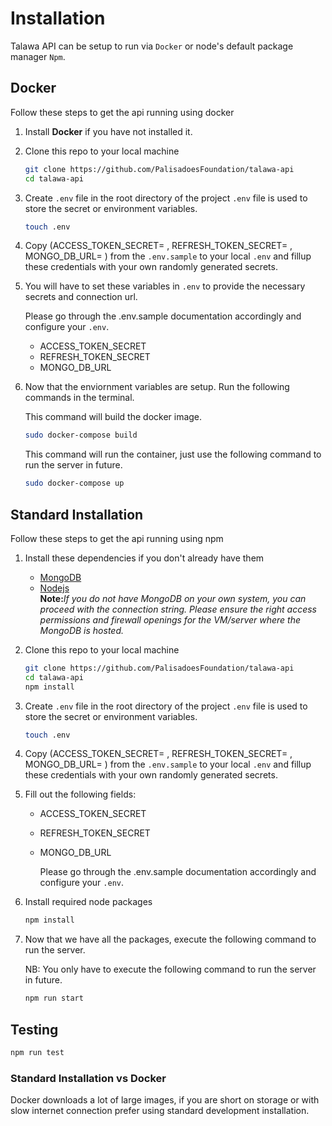 # Installation

Talawa API can be setup to run via `Docker` or node's default package manager `Npm`.

## Docker

Follow these steps to get the api running using docker

1. Install <strong>Docker</strong> if you have not installed it.
2. Clone this repo to your local machine

   ```sh
   git clone https://github.com/PalisadoesFoundation/talawa-api
   cd talawa-api
   ```

3. Create `.env` file in the root directory of the project
   `.env` file is used to store the secret or environment variables.

   ```sh
   touch .env
   ```

4. Copy (ACCESS_TOKEN_SECRET= , REFRESH_TOKEN_SECRET= , MONGO_DB_URL= ) from the `.env.sample` to your local `.env` and fillup these credentials with your own randomly generated secrets. 

5. You will have to set these variables in `.env` to provide the necessary secrets and connection url.

   Please go through the .env.sample documentation  accordingly and configure your `.env`.

   - ACCESS_TOKEN_SECRET
   - REFRESH_TOKEN_SECRET
   - MONGO_DB_URL

6. Now that the enviornment variables are setup. Run the following commands in the terminal.

   This command will build the docker image.

   ```sh
   sudo docker-compose build
   ```

   This command will run the container, just use the following command to run the server in future.

   ```sh
   sudo docker-compose up
   ```

## Standard Installation

Follow these steps to get the api running using npm

1. Install these dependencies if you don't already have them
   - [MongoDB](https://docs.mongodb.com/manual/administration/install-community/)
   - [Nodejs](https://nodejs.org/en/)<br>
   <strong>Note:</strong><em>If you do not have MongoDB on your own system, you can proceed with the connection string. Please ensure the right access permissions and firewall openings for the VM/server where the MongoDB is hosted.</em>
2. Clone this repo to your local machine

   ```sh
   git clone https://github.com/PalisadoesFoundation/talawa-api
   cd talawa-api
   npm install
   ```

3. Create `.env` file in the root directory of the project
   `.env` file is used to store the secret or environment variables.

   ```sh
   touch .env
   ```

4. Copy (ACCESS_TOKEN_SECRET= , REFRESH_TOKEN_SECRET= , MONGO_DB_URL= ) from the `.env.sample` to your local `.env` and fillup these credentials with your own randomly generated secrets. 

5. Fill out the following fields:

   - ACCESS_TOKEN_SECRET
   - REFRESH_TOKEN_SECRET
   - MONGO_DB_URL

     Please go through the .env.sample documentation  accordingly and configure your `.env`.

6. Install required node packages

   ```sh
   npm install
   ```

7. Now that we have all the packages, execute the following command to run the server.

   NB: You only have to execute the following command to run the server in future.

   ```sh
   npm run start
   ```

## Testing

```sh
npm run test
```

### Standard Installation vs Docker

Docker downloads a lot of large images, if you are short on storage or with slow internet connection prefer using standard development installation.
